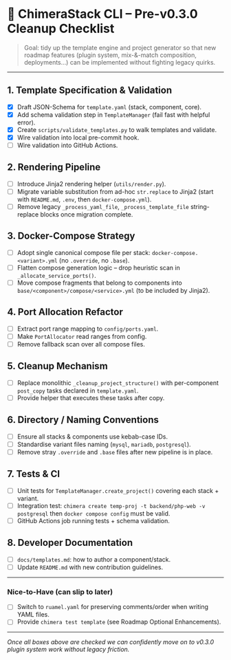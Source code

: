 # 📝 ChimeraStack CLI – Pre-v0.3.0 Cleanup Checklist

> Goal: tidy up the template engine and project generator so that new
> roadmap features (plugin system, mix-&-match composition, deployments…)
> can be implemented without fighting legacy quirks.

---

## 1. Template Specification & Validation

- [x] Draft JSON-Schema for `template.yaml` (stack, component, core).
- [x] Add schema validation step in `TemplateManager` (fail fast with
      helpful error).
- [x] Create `scripts/validate_templates.py` to walk templates and validate.
- [x] Wire validation into local pre-commit hook.
- [ ] Wire validation into GitHub Actions.

## 2. Rendering Pipeline

- [ ] Introduce Jinja2 rendering helper (`utils/render.py`).
- [ ] Migrate variable substitution from ad-hoc `str.replace` to Jinja2
      (start with `README.md`, `.env`, then `docker-compose.yml`).
- [ ] Remove legacy `_process_yaml_file`, `_process_template_file`
      string-replace blocks once migration complete.

## 3. Docker-Compose Strategy

- [ ] Adopt single canonical compose file per stack:
      `docker-compose.<variant>.yml` (no `.override`, no `.base`).
- [ ] Flatten compose generation logic – drop heuristic scan in
      `_allocate_service_ports()`.
- [ ] Move compose fragments that belong to components into
      `base/<component>/compose/<service>.yml` (to be included by Jinja2).

## 4. Port Allocation Refactor

- [ ] Extract port range mapping to `config/ports.yaml`.
- [ ] Make `PortAllocator` read ranges from config.
- [ ] Remove fallback scan over all compose files.

## 5. Cleanup Mechanism

- [ ] Replace monolithic `_cleanup_project_structure()` with
      per-component `post_copy` tasks declared in `template.yaml`.
- [ ] Provide helper that executes these tasks after copy.

## 6. Directory / Naming Conventions

- [ ] Ensure all stacks & components use kebab-case IDs.
- [ ] Standardise variant files naming (`mysql`, `mariadb`, `postgresql`).
- [ ] Remove stray `.override` and `.base` files after new pipeline is
      in place.

## 7. Tests & CI

- [ ] Unit tests for `TemplateManager.create_project()` covering
      each stack + variant.
- [ ] Integration test: `chimera create temp-proj -t backend/php-web -v
postgresql` then `docker compose config` must be valid.
- [ ] GitHub Actions job running tests + schema validation.

## 8. Developer Documentation

- [ ] `docs/templates.md`: how to author a component/stack.
- [ ] Update `README.md` with new contribution guidelines.

---

### Nice-to-Have (can slip to later)

- [ ] Switch to `ruamel.yaml` for preserving comments/order when writing
      YAML files.
- [ ] Provide `chimera test template` (see Roadmap Optional Enhancements).

---

_Once all boxes above are checked we can confidently move on to v0.3.0
plugin system work without legacy friction._
